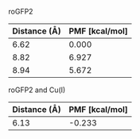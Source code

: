 roGFP2

| Distance (Å) | PMF [kcal/mol] |
|-----------|-----------|
| 6.62 | 0.000 |
| 8.82 | 6.927 |
| 8.94 | 5.672 |

roGFP2 and Cu(I)

| Distance (Å) | PMF [kcal/mol] |
|-----------|-----------|
| 6.13 | -0.233 |

